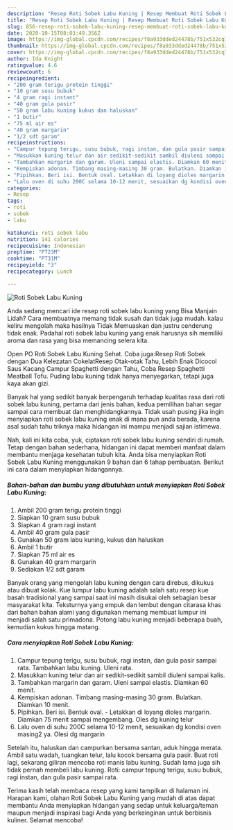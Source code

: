 ```yaml
---
description: "Resep Roti Sobek Labu Kuning | Resep Membuat Roti Sobek Labu Kuning Yang Enak dan Simpel"
title: "Resep Roti Sobek Labu Kuning | Resep Membuat Roti Sobek Labu Kuning Yang Enak dan Simpel"
slug: 856-resep-roti-sobek-labu-kuning-resep-membuat-roti-sobek-labu-kuning-yang-enak-dan-simpel
date: 2020-10-15T08:03:49.356Z
image: https://img-global.cpcdn.com/recipes/f8a933dded24478b/751x532cq70/roti-sobek-labu-kuning-foto-resep-utama.jpg
thumbnail: https://img-global.cpcdn.com/recipes/f8a933dded24478b/751x532cq70/roti-sobek-labu-kuning-foto-resep-utama.jpg
cover: https://img-global.cpcdn.com/recipes/f8a933dded24478b/751x532cq70/roti-sobek-labu-kuning-foto-resep-utama.jpg
author: Ida Knight
ratingvalue: 4.6
reviewcount: 6
recipeingredient:
- "200 gram terigu protein tinggi"
- "10 gram susu bubuk"
- "4 gram ragi instant"
- "40 gram gula pasir"
- "50 gram labu kuning kukus dan haluskan"
- "1 butir"
- "75 ml air es"
- "40 gram margarin"
- "1/2 sdt garam"
recipeinstructions:
- "Campur tepung terigu, susu bubuk, ragi instan, dan gula pasir sampai rata. Tambahkan labu kuning. Uleni rata."
- "Masukkan kuning telur dan air sedikit-sedikit sambil diuleni sampai kalis."
- "Tambahkan margarin dan garam. Uleni sampai elastis. Diamkan 60 menit."
- "Kempiskan adonan. Timbang masing-masing 30 gram. Bulatkan. Diamkan 10 menit."
- "Pipihkan. Beri isi. Bentuk oval. Letakkan di loyang dioles margarin. Diamkan 75 menit sampai mengembang. Oles dg kuning telur"
- "Lalu oven di suhu 200C selama 10-12 menit, sesuaikan dg kondisi oven masing2 ya. Olesi dg margarin"
categories:
- Resep
tags:
- roti
- sobek
- labu

katakunci: roti sobek labu 
nutrition: 141 calories
recipecuisine: Indonesian
preptime: "PT23M"
cooktime: "PT31M"
recipeyield: "3"
recipecategory: Lunch

---
```



![Roti Sobek Labu Kuning](https://img-global.cpcdn.com/recipes/f8a933dded24478b/751x532cq70/roti-sobek-labu-kuning-foto-resep-utama.jpg)

Anda sedang mencari ide resep roti sobek labu kuning yang Bisa Manjain Lidah? Cara membuatnya memang tidak susah dan tidak juga mudah. kalau keliru mengolah maka hasilnya Tidak Memuaskan dan justru cenderung tidak enak. Padahal roti sobek labu kuning yang enak harusnya sih memiliki aroma dan rasa yang bisa memancing selera kita.

Open PO Roti Sobek Labu Kuning Sehat. Coba juga:Resep Roti Sobek dengan Dua Kelezatan CokelatResep Otak-otak Tahu, Lebih Enak Dicocol Saus Kacang Campur Spaghetti dengan Tahu, Coba Resep Spaghetti Meatball Tofu. Puding labu kuning tidak hanya menyegarkan, tetapi juga kaya akan gizi.

Banyak hal yang sedikit banyak berpengaruh terhadap kualitas rasa dari roti sobek labu kuning, pertama dari jenis bahan, kedua pemilihan bahan segar sampai cara membuat dan menghidangkannya. Tidak usah pusing jika ingin menyiapkan roti sobek labu kuning enak di mana pun anda berada, karena asal sudah tahu triknya maka hidangan ini mampu menjadi sajian istimewa.


Nah, kali ini kita coba, yuk, ciptakan roti sobek labu kuning sendiri di rumah. Tetap dengan bahan sederhana, hidangan ini dapat memberi manfaat dalam membantu menjaga kesehatan tubuh kita. Anda bisa menyiapkan Roti Sobek Labu Kuning menggunakan 9 bahan dan 6 tahap pembuatan. Berikut ini cara dalam menyiapkan hidangannya.

<!--inarticleads1-->

##### Bahan-bahan dan bumbu yang dibutuhkan untuk menyiapkan Roti Sobek Labu Kuning:

1. Ambil 200 gram terigu protein tinggi
1. Siapkan 10 gram susu bubuk
1. Siapkan 4 gram ragi instant
1. Ambil 40 gram gula pasir
1. Gunakan 50 gram labu kuning, kukus dan haluskan
1. Ambil 1 butir
1. Siapkan 75 ml air es
1. Gunakan 40 gram margarin
1. Sediakan 1/2 sdt garam


Banyak orang yang mengolah labu kuning dengan cara direbus, dikukus atau dibuat kolak. Kue lumpur labu kuning adalah salah satu resep kue basah tradisional yang sampai saat ini masih disukai oleh sebagian besar masyarakat kita. Teksturnya yang empuk dan lembut dengan citarasa khas dari bahan bahan alami yang digunakan memang membuat lumpur ini menjadi salah satu primadona. Potong labu kuning menjadi beberapa buah, kemudian kukus hingga matang. 

<!--inarticleads2-->

##### Cara menyiapkan Roti Sobek Labu Kuning:

1. Campur tepung terigu, susu bubuk, ragi instan, dan gula pasir sampai rata. Tambahkan labu kuning. Uleni rata.
1. Masukkan kuning telur dan air sedikit-sedikit sambil diuleni sampai kalis.
1. Tambahkan margarin dan garam. Uleni sampai elastis. Diamkan 60 menit.
1. Kempiskan adonan. Timbang masing-masing 30 gram. Bulatkan. Diamkan 10 menit.
1. Pipihkan. Beri isi. Bentuk oval. - Letakkan di loyang dioles margarin. Diamkan 75 menit sampai mengembang. Oles dg kuning telur
1. Lalu oven di suhu 200C selama 10-12 menit, sesuaikan dg kondisi oven masing2 ya. Olesi dg margarin


Setelah itu, haluskan dan campurkan bersama santan, aduk hingga merata. Ambil satu wadah, tuangkan telur, lalu kocok bersama gula pasir. Buat roti lagi, sekarang giliran mencoba roti manis labu kuning. Sudah lama juga sih tidak pernah membeli labu kuning. Roti: campur tepung terigu, susu bubuk, ragi instan, dan gula pasir sampai rata. 

Terima kasih telah membaca resep yang kami tampilkan di halaman ini. Harapan kami, olahan Roti Sobek Labu Kuning yang mudah di atas dapat membantu Anda menyiapkan hidangan yang sedap untuk keluarga/teman maupun menjadi inspirasi bagi Anda yang berkeinginan untuk berbisnis kuliner. Selamat mencoba!
